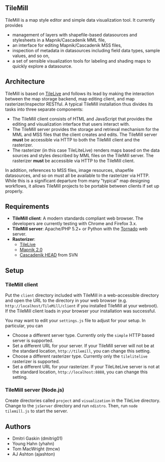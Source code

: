 TileMill
--------
TileMill is a map style editor and simple data visualization tool. It currently
provides

- management of layers with shapefile-based datasources and stylesheets in a
Mapnik/Cascadenik MML file,
- an interface for editing Mapnik/Cascadenik MSS files,
- inspection of metadata in datasources including field data types, sample
values, and so on,
- a set of sensible visualization tools for labeling and shading maps to quickly
explore a datasource.


Architecture
------------
TileMill is based on [TileLive](http://github.com/developmentseed/TileLive) and
follows its lead by making the interaction between the map storage backend, map
editing client, and map rasterizer/inspector RESTful. A typical TileMill
installation thus divides its tasks into three separate components:

- The TileMill client consists of HTML and JavaScript that provides the editing
and visualization interface that users interact with.
- The TileMill server provides the storage and retrieval mechanism for the MML
and MSS files that the client creates and edits. The TileMill server **must** be
accessible via HTTP to both the TileMill client and the rasterizer.
- The rasterizer (in this case TileLiteLive) renders maps based on the data
sources and styles described by MML files on the TileMill server. The rasterizer
**must** be accessible via HTTP to the TileMill client.

In addition, references to MSS files, image resources, shapefile datasources,
and so on must all be available to the rasterizer via HTTP. While this is a
significant departure from many "typical" map designing workflows, it allows
TileMill projects to be portable between clients if set up properly.


Requirements
------------
- **TileMill client**: A modern standards compliant web browser. The developers
are currently testing with Chrome and Firefox 3.x.
- **TileMill server**: Apache/PHP 5.2+ or Python with the
[Tornado](http://www.tornadoweb.org/) web server.
- **Rasterizer**:
  - [TileLive](http://github.com/tmcw/TileLive)
  - [Mapnik 2.0](http://mapnik.org/)
  - [Cascadenik HEAD](http://mapnik-utils.googlecode.com/svn/trunk) from SVN

Setup
-----
### TileMill client

Put the `client` directory included with TileMill in a web-accessible directory
and open the URL to the directory in your web browser (e.g.
`http://localhost/TileMill/client` if you installed TileMill at your webroot).
If the TileMill client loads in your browser your installation was successful.

You may want to edit your `settings.js` file to adjust for your setup. In
particular, you can

- Choose a different server type. Currently only the `simple` HTTP based server
is supported.
- Set a different URL for your server. If your TileMill server will not be at
the standard location, `http://tilemill`, you can change this setting.
- Choose a different rasterizer type. Currently only the `tilelitelive`
rasterizer is supported.
- Set a different URL for your rasterizer. If your TileLiteLive server is not at
the standard location, `http://localhost:8888`, you can change this setting.

### TileMill server (Node.js)

Create directories called `project` and `visualization` in the TileLive
directory. Change to the `jsServer` directory and run `ndistro`. Then, run
`node tilemill.js` to start the server.

Authors
-------
- Dmitri Gaskin (dmitrig01)
- Young Hahn (yhahn)
- Tom MacWright (tmcw)
- AJ Ashton (ajashton)
